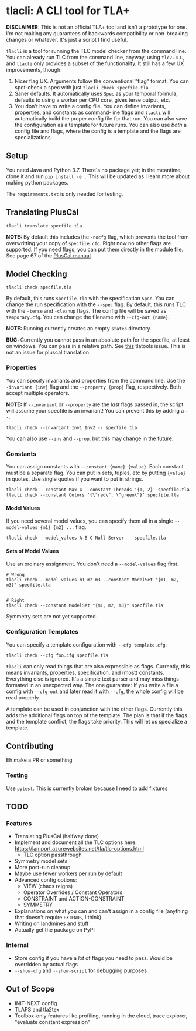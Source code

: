 # tlacli: A CLI tool for TLA+

**DISCLAIMER:** This is not an official TLA+ tool and isn't a prototype for one. I'm not making any guarantees of backwards compatibility or non-breaking changes or whatever. It's just a script I find useful.

`tlacli` is a tool for running the TLC model checker from the command line. You can already run TLC from the command line, anyway, using `tlc2.TLC`, and `tlacli` only provides a subset of the functionality. It still has a few UX improvements, though:

1. Nicer flag UX. Arguments follow the conventional "flag" format. You can spot-check a spec with just `tlacli check specfile.tla`. 
1. Saner defaults. It automatically uses `Spec` as your temporal formula, defaults to using a worker per CPU core, gives terse output, etc.
1. You don't have to write a config file. You can define invariants, properties, and constants as command-line flags and `tlacli` will automatically build the proper config file for that run. You can also save the configuration as a template for future runs. You can also use _both_ a config file and flags, where the config is a template and the flags are specializations.

## Setup

You need Java and Python 3.7. There's no package yet; in the meantime, clone it and run `pip install -e .` This will be updated as I learn more about making python packages.

The `requirements.txt` is only needed for testing.

## Translating PlusCal

```
tlacli translate specfile.tla
```

**NOTE:** By default this includes the `-nocfg` flag, which prevents the tool from overwritting your copy of `specfile.cfg`. Right now no other flags are supported. If you need flags, you can put them directly in the module file. See page 67 of the [PlusCal manual](https://lamport.azurewebsites.net/tla/p-manual.pdf).

## Model Checking


```
tlacli check specfile.tla
```

By default, this runs `specfile.tla` with the specification `Spec`. You can change the run specification with the `--spec` flag. By default, this runs TLC with the `-terse` and `-cleanup` flags. The config file will be saved as `temporary.cfg`. You can change the filename with `--cfg-out {name}`.

**NOTE:** Running currently creates an empty `states` directory.

**BUG:** Currently you cannot pass in an absolute path for the specfile, at least on windows. You can pass in a relative path. See [this](https://github.com/tlaplus/tlaplus/issues/424) tlatools issue. This is not an issue for pluscal translation.

### Properties

You can specify invariants and properties from the command line. Use the `--invariant {inv}` flag and the `--property {prop}` flag, respectively. Both accept multiple operators.

**NOTE:** If `--invariant` or `--property` are the _last_ flags passed in, the script will assume your specfile is an invariant! You can prevent this by adding a `--`.

```
tlacli check --invariant Inv1 Inv2 -- specfile.tla
```

You can also use `--inv` and `--prop`, but this may change in the future.

### Constants

You can assign constants with `--constant {name} {value}`. Each constant must be a separate flag. You can put in sets, tuples, etc by putting `{value}` in quotes. Use single quotes if you want to put in strings.

```
tlacli check --constant Max 4 --constant Threads '{1, 2}' specfile.tla
tlacli check --constant Colors '{\"red\", \"green\"}' specfile.tla
```

#### Model Values

If you need several model values, you can specify them all in a single `--model-values {m1} {m2} ...` flag.

```
tlacli check --model_values A B C Null Server -- specfile.tla
```

#### Sets of Model Values

Use an ordinary assignment. You don't need a `--model-values` flag first.

```
# Wrong
tlacli check --model-values m1 m2 m3 --constant ModelSet "{m1, m2, m3}" specfile.tla


# Right
tlacli check --constant ModelSet "{m1, m2, m3}" specfile.tla
```

Symmetry sets are not yet supported.

### Configuration Templates

You can specify a template configuration with `--cfg template.cfg`:

```
tlacli check --cfg foo.cfg specfile.tla
```

`tlacli` can only read things that are also expressible as flags. Currently, this means invariants, properties, specification, and (most) constants. Everything else is ignored. It's a simple text parser and may miss things formated in an unexpected way. The one guarantee: If you write a file a config with `--cfg-out` and later read it with `--cfg`, the whole config will be read properly.

A template can be used in conjunction with the other flags. Currently this adds the additional flags on top of the template. The plan is that if the flags and the template conflict, the flags take priority. This will let us specialize a template.

## Contributing

Eh make a PR or something

### Testing

Use `pytest`. This is currently broken because I need to add fixtures

## TODO

### Features
* Translating PlusCal (halfway done)
* Implement and document all the TLC options here: https://lamport.azurewebsites.net/tla/tlc-options.html
    * TLC option passthrough
* Symmetry model sets
* More post-run cleanup
* Maybe use fewer workers per run by default
* Advanced config options:
    * VIEW (chaos reigns)
    * Operator Overrides / Constant Operators
    * CONSTRAINT and ACTION-CONSTRAINT
    * SYMMETRY
* Explanations on what you can and can't assign in a config file (anything that doesn't require `EXTENDS`, I think)
* Writing on landmines and stuff
* Actually get the package on PyPI

### Internal

* Store config if you have a _lot_ of flags you need to pass. Would be overridden by actual flags
* `--show-cfg` and `--show-script` for debugging purposes

## Out of Scope

* INIT-NEXT config
* TLAPS and tla2tex
* Toolbox-only features like profiling, running in the cloud, trace explorer, "evaluate constant expression"
